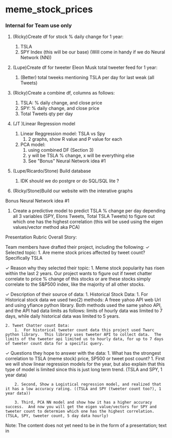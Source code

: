 # meme_stock_prices

### Internal for Team use only
1. (Ricky)Create df for stock % daily change for 1 year: 
    1. TSLA 
    2. SPY Index (this will be our base) (Will come in handy if we do Neural Network (NN))
    
2. (Lupe)Create df for tweeter Eleon Musk total tweeter feed for 1 year: 
    1. (Better) total tweeks mentioning TSLA per day for last weak (all Tweets)
    
3. (Ricky)Create a combine df, columns as follows: 
    1. TSLA: % daily change, and close price
    2. SPY: % daily change, and close price
    3. Total Tweets qty per day
    
4. (JT )Linear Regression model
    1. Linear Reggression model: TSLA vs Spy 
        1. 2 graphs, show R value and P value for each
    2. PCA model:
        1. using combined DF (Section 3)
        2. y will be TSLA % change, x will be everything else
        3. See "Bonus" Neural Network idea #1

5. (Lupe/Ricardo/Stone) Build database
    1. IDK should we do postgre or do SQL/SQL lite ?

6. (Ricky/Stone)Build our website with the interative graphs


Bonus Neural Network idea #1
1. Create a predictive model to predict TSLA % change per day depending all 3 variables (SPY, Elons Tweets, Total TSLA Tweets) to figure out which one has the highest correlation (this will be used using the eigen values/vector method aka PCA) 


Presentation Rubric 
Overall Story: 



Team members have drafted their 
project, including the following: 
✓ Selected topic:
    1.  Are meme stock prices affected by tweet count? Specifically TSLA

✓ Reason why they selected their topic:
    1.  Meme stock popularity has risen within the last 2 years.  Our project wants to figure out if tweet chatter correlate to price % change of this stocks or are these stocks simply correlate to the S&P500 index, like the majority of all other stocks.

✓ Description of their source of data:
    1. Historical Stock Data: 
        1. For Historical stock data we used two(2) methods:  A freee yahoo API web Url and using yfiance python library.  Both methods used the same yahoo API, and the API had data limits as follows:  limits of hourly data was limited to 7 days, while daily historical data was limited to 5 years. 

    2. Tweet Chatter count Data:
        1.  For historical tweeter count data this project used Twarc python library.  This library uses tweeter API to collect data.  The limits of the tweeter api limited us to hourly data, for up to 7 days of tweeter count data for a specific query. 


✓ Questions they hope to answer with 
the data:
    1.  What has the strongest correlation to TSLA (meme stock) price, SP500 or tweet post count?
        1.  First we will show linear regression models for the year, but also explain that this type of model is limited since this is just long term trend. (TSLA and SPY, 1 year data)

        2. Second, Show a Logistical regression model, and realized that it has a low accuracy rating. ((TSLA and SPY (tweeter count too?), 1 year data))

        3. Third, PCA NN model and show how it has a higher accuracy success.  And now you will get the eigen value/vectors for SPY and tweeter count to determien which one has the highest correlation. (TSLA, SPY, tweeter count, 5 day data hourly)
        

Note: The content does not yet need to 
be in the form of a presentation; text in 

